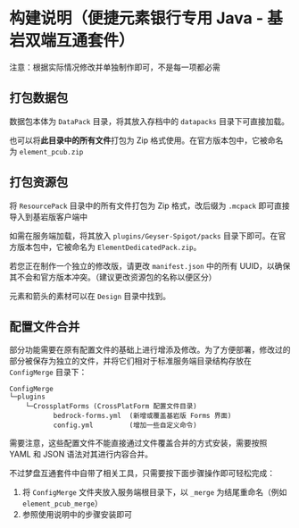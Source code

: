 # 构建说明（便捷元素银行专用 Java - 基岩双端互通套件）

注意：根据实际情况修改并单独制作即可，不是每一项都必需

## 打包数据包

数据包本体为 `DataPack` 目录，将其放入存档中的 `datapacks` 目录下可直接加载。

也可以将**此目录中的所有文件**打包为 Zip 格式使用。在官方版本包中，它被命名为 `element_pcub.zip`



## 打包资源包

将 `ResourcePack` 目录中的所有文件打包为 Zip 格式，改后缀为 `.mcpack` 即可直接导入到基岩版客户端中

如需在服务端加载，将其放入 `plugins/Geyser-Spigot/packs` 目录下即可。在官方版本包中，它被命名为 `ElementDedicatedPack.zip`。

若您正在制作一个独立的修改版，请更改 `manifest.json` 中的所有 UUID，以确保其不会和官方版本冲突。（建议更改资源包的名称以便区分）

元素和箭头的素材可以在 `Design` 目录中找到。

## 配置文件合并

部分功能需要在原有配置文件的基础上进行增添及修改。为了方便部署，修改过的部分被保存为独立的文件，并将它们相对于标准服务端目录结构存放在 `ConfigMerge` 目录下：
```
ConfigMerge
└─plugins
    └─CrossplatForms (CrossPlatForm 配置文件目录)
           bedrock-forms.yml  (新增或覆盖基岩版 Forms 界面)
           config.yml         (增加一些自定义命令)
```
需要注意，这些配置文件不能直接通过文件覆盖合并的方式安装，需要按照 YAML 和 JSON 语法对其进行内容合并。

不过梦盘互通套件中自带了相关工具，只需要按下面步骤操作即可轻松完成：

1. 将 `ConfigMerge` 文件夹放入服务端根目录下，以 `_merge` 为结尾重命名（例如 `element_pcub_merge`）
2. 参照使用说明中的步骤安装即可
